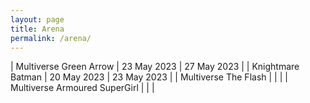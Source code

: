 ```yaml
---
layout: page
title: Arena
permalink: /arena/
---
```


| Multiverse Green Arrow | 23 May 2023 | 27 May 2023 |
| Knightmare Batman | 20 May 2023 | 23 May 2023 |
| Multiverse The Flash | | |
| Multiverse Armoured SuperGirl | | |